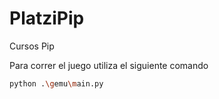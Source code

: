 # PlatziPip
Cursos Pip
<!-- Forma para mostrar codigo en el readme.md -->
Para correr el juego utiliza el siguiente comando
```sh
python .\gemu\main.py
```
